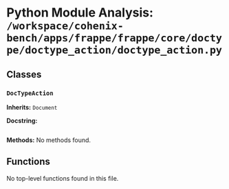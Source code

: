 # Python Module Analysis: `/workspace/cohenix-bench/apps/frappe/frappe/core/doctype/doctype_action/doctype_action.py`

## Classes

### `DocTypeAction`
**Inherits:** `Document`


**Docstring:**
```

```

**Methods:**
No methods found.




## Functions

No top-level functions found in this file.
